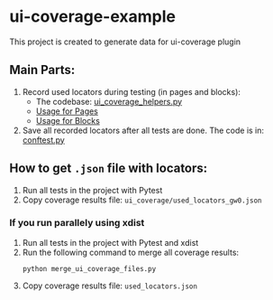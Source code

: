 # ui-coverage-example

This project is created to generate data for ui-coverage plugin

## Main Parts:

1. Record used locators during testing (in pages and blocks):
   * The codebase: [ui_coverage_helpers.py](utils%2Freporting%2Fui_coverage_helpers.py)
   * [Usage for Pages](https://github.com/JamalZeynalov/ui-coverage-example/blob/99efd6e66744b670a08d8974a7717e8cb2accd4b/ui/base/page.py#L111)
   * [Usage for Blocks](https://github.com/JamalZeynalov/ui-coverage-example/blob/99efd6e66744b670a08d8974a7717e8cb2accd4b/ui/base/block.py#L50)
2. Save all recorded locators after all tests are done. The code is in: [conftest.py](conftest.py)

## How to get `.json` file with locators:

1. Run all tests in the project with Pytest
2. Copy coverage results file: `ui_coverage/used_locators_gw0.json`

### If you run parallely using xdist

1. Run all tests in the project with Pytest and xdist
2. Run the following command to merge all coverage results:
    ```shell
    python merge_ui_coverage_files.py
    ```
3. Copy coverage results file: `used_locators.json`
